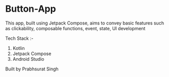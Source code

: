 # Button-App

This app, built using Jetpack Compose,
aims to convey basic features such as clickability, composable functions, event, state, UI development

Tech Stack :-
1. Kotlin
2. Jetpack Compose
3. Android Studio


Built by
Prabhsurat Singh
